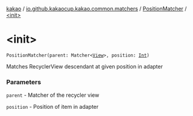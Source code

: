 [kakao](../../index.md) / [io.github.kakaocup.kakao.common.matchers](../index.md) / [PositionMatcher](index.md) / [&lt;init&gt;](./-init-.md)

# &lt;init&gt;

`PositionMatcher(parent: Matcher<`[`View`](https://developer.android.com/reference/android/view/View.html)`>, position: `[`Int`](https://kotlinlang.org/api/latest/jvm/stdlib/kotlin/-int/index.html)`)`

Matches RecyclerView descendant at given position in adapter

### Parameters

`parent` - Matcher of the recycler view

`position` - Position of item in adapter